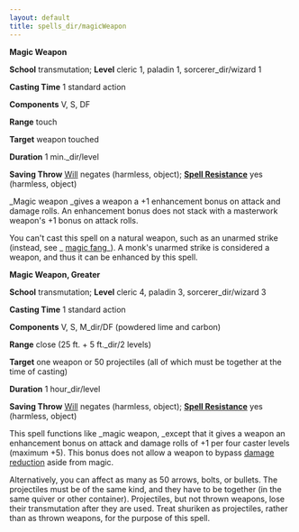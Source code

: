 ```yaml
---
layout: default
title: spells_dir/magicWeapon
---
```

 **Magic Weapon**

**School** transmutation; **Level** cleric 1, paladin 1, sorcerer_dir/wizard 1

**Casting Time** 1 standard action

**Components** V, S, DF

**Range** touch

**Target** weapon touched

**Duration** 1 min._dir/level

**Saving Throw** [Will](../combat#_will) negates (harmless, object); **[Spell Resistance](../glossary#_spell-resistance)** yes (harmless, object)

_Magic weapon _gives a weapon a +1 enhancement bonus on attack and damage rolls. An enhancement bonus does not stack with a masterwork weapon's +1 bonus on attack rolls.

You can't cast this spell on a natural weapon, such as an unarmed strike (instead, see _ [magic fang](magicFang#_magic-fang)_). A monk's unarmed strike is considered a weapon, and thus it can be enhanced by this spell.

**Magic Weapon, Greater**

**School** transmutation; **Level** cleric 4, paladin 3, sorcerer_dir/wizard 3

**Casting Time** 1 standard action

**Components** V, S, M_dir/DF (powdered lime and carbon)

**Range** close (25 ft. + 5 ft._dir/2 levels)

**Target** one weapon or 50 projectiles (all of which must be together at the time of casting)

**Duration** 1 hour_dir/level

**Saving Throw** [Will](../combat#_will) negates (harmless, object); **[Spell Resistance](../glossary#_spell-resistance)** yes (harmless, object)

This spell functions like _magic weapon, _except that it gives a weapon an enhancement bonus on attack and damage rolls of +1 per four caster levels (maximum +5). This bonus does not allow a weapon to bypass [damage reduction](../glossary#_damage-reduction) aside from magic.

Alternatively, you can affect as many as 50 arrows, bolts, or bullets. The projectiles must be of the same kind, and they have to be together (in the same quiver or other container). Projectiles, but not thrown weapons, lose their transmutation after they are used. Treat shuriken as projectiles, rather than as thrown weapons, for the purpose of this spell.

